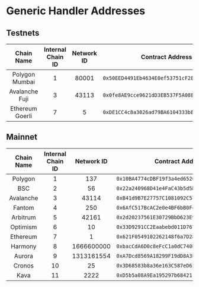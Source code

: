 # Generic Handler Addresses

## Testnets

|    Chain Name   | Internal Chain ID | Network ID |               Contract Address               |
| :-------------: | :---------------: | :--------: | :------------------------------------------: |
|  Polygon Mumbai |         1         |    80001   | `0x50EED4491Eb4634E0ef53751cF280417829Db45E` |
|  Avalanche Fuji |         3         |    43113   | `0x0fe8AE9cce9621dD3EB537F5A0887DF7a029726E` |
| Ethereum Goerli |         7         |      5     | `0xDE1CC4c8a3026ad79BA6104333bED630B23210cd` |

## Mainnet

| Chain Name | Internal Chain ID | Network ID |               Contract Address               |
| :--------: | :---------------: | :--------: | :------------------------------------------: |
|   Polygon  |         1         |     137    | `0x10BA4774cDBF19f3a4ed652005E0078e021bDF3E` |
|     BSC    |         2         |     56     | `0x22a240968D41e4FaC43b5d5DC8A39C3e96EC5da7` |
|  Avalanche |         3         |    43114   | `0xB41d9B7E27757C1081092C57880641c3D4a276cC` |
|   Fantom   |         4         |     250    | `0x6AfC517BcAC2e0e4BF6bB0F41383732E6359D541` |
|  Arbitrum  |         5         |    42161   | `0x2d20237561E30729BbD623E9b8e9293bb8a78746` |
|  Optimism  |         6         |     10     | `0x33D9291CC2Eaabebd011D76765526f0C4c7ffe86` |
|  Ethereum  |         7         |      1     | `0x621F0549102262148f6a7D289D8330adf7CbC09F` |
|   Harmony  |         8         | 1666600000 | `0xbacCdA6D0c8eFcC1a0dC740be2be6B6E837bba94` |
|   Aurora   |         9         | 1313161554 | `0xA7Dcd8569A18299F19dD8A3bb21725A4c61E9F70` |
|   Cronos   |         10        |     25     | `0x3D68583b8a36e163C587eD625279Bd9A70189b53` |
|    Kava    |         11        |    2222    | `0xD5b5a08A9Ea195297b6842110229988B8D282A3f` |
